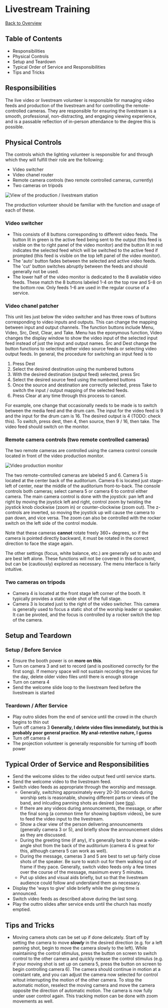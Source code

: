 # Livestream Training
[Back to Overview](README.md)
## Table of Contents
- Responsibilities
- Physical Controls
- Setup and Teardown
- Typical Order of Service and Responsibilities
- Tips and Tricks

## Responsibilities
The live video or livestream volunteer is responsible for managing video feeds and production of the livestream and for controlling the remote-controlled cameras. They are responsible for ensuring the livestream is a smooth, professional, non-distracting, and engaging viewing experience, and is a passable reflection of in-person attendance to the degree this is possible. 

## Physical Controls
The controls which the lighting volunteer is responsible for and through which they will fulfill their role are the following:

- Video switcher
- Video chanel router
- Remote camera controls (two remote controlled cameras, currently)
- Two cameras on tripods

![View of the production / livestream station](./view_of_production_station.jpg)

The production volunteer should be familiar with the function and usage of each of these. 

### Video switcher
- This consists of 8 buttons corresponding to different video feeds. The button lit in green is the active feed being sent to the output (this feed is visible on the to right panel of the video monitor) and the button lit in red indicates the selected feed which will be switched to the active feed if prompted (this feed is visible on the top left panel of the video monitor). 
- The 'auto' button fades between the selected and active video feeds. The 'cut' button switches abruptly between the feeds and should generally not be used.
- The lower half of the video monitor is dedicated to the 8 available video feeds. These match the 8 buttons labeled 1-4 on the top row and 5-8 on the bottom row. Only feeds 1-6 are used in the regular course of a service. 

### Video chanel patcher
This unit lies just below the video switcher and has three rows of buttons corresponding to video inputs and outputs. This can change the mapping between input and output channels. The function buttons include Menu, Video, Src, Dest, Clear, and Take. Menu has the eponymous function, Video changes the display window to show the video input of the selected input feed instead of just the input and output names. Src and Dest change the button functions to selecting either video source feeds or selecting video output feeds. In general, the procedure for switching an input feed is to 

1. Press Dest
2. Select the desired destination using the numbered buttons
3. With the desired destination (output feed) selected, press Src
4. Select the desired source feed using the numbered buttons
5. Once the source and destination are correctly selected, press Take to switch the input / output mapping of the selected feeds.
6. Press Clear at any time through this process to cancel. 

For example, one change that occasionally needs to be made is to switch between the media feed and the drum cam. The input for the video feed is 9 and the input for the drum cam is 16. The desired output is 4 (TODO: check this). To switch, press dest, then 4, then source, then 9 / 16, then take. The video feed should switch on the monitor. 
### Remote camera controls (two remote controlled cameras)
The two remote cameras are controlled using the camera control console located in front of the video production monitor.

![Video production monitor](./view_of_video_controls_and_monitor.jpg)

The two remote-controlled cameras are labeled 5 and 6. Camera 5 is located at the center back of the auditorium. Camera 6 is located just stage-left of center, near the middle of the auditorium front-to-back. The console controls both cameras; select camera 5 or camera 6 to control either camera. The main camera control is done with the joystick: pan left and right by moving the joystick left and right, control zoom by twisting the joystick knob clockwise (zoom in) or counter-clockwise (zoom out). The z-controls are inverted, so moving the joystick up will cause the camera to pan down, and vice versa. The zoom can also be controlled with the rocker switch on the left side of the control module. 

Note that these cameras __cannot__ rotate freely 360+ degrees, so if the camera is pointed directly backward, it must be rotated in the correct direction to face the stage again. 

The other settings (focus, white balance, etc.) are generally set to auto and are best left alone. These functions will not be covered in this document, but can be (cautiously) explored as necessary. The menu interface is fairly intuitive. 

### Two cameras on tripods
- Camera 4 is located at the front stage left corner of the booth. It typically provides a static wide shot of the full stage. 
- Camera 3 is located just to the right of the video switcher. This camera is generally used to focus a static shot of the worship leader or speaker. It can be pivoted, and the focus is controlled by a rocker switch the top of the camera. 

## Setup and Teardown

### Setup / Before Service
- Ensure the booth power is on __more on this__. 
- Turn on camera 3 and set to record (and is positioned correctly for the first song). If memory space will not sustain recording the services for the day, delete older video files until there is enough storage
- Turn on camera 4
- Send the welcome slide loop to the livestream feed before the livestream is started

### Teardown / After Service
- Play outro slides from the end of service until the crowd in the church begins to thin out
- Turn off camera 3 __Generally, I delete video files immediately, but this is probably poor general practice. My anal-retentive nature, I guess__
- Turn off camera 4
- The projection volunteer is generally responsible for turning off booth power

## Typical Order of Service and Responsibilities
- Send the welcome slides to the video output feed until service starts.
- Send the welcome video to the livestream feed.
- Switch video feeds as appropriate through the worship and message. 
  - Generally, switching approximately every 20-30 seconds during worship sets is reasonable, showing different parts or views of the band, and inlcuding panning shots as desired (see [tips](#tips-and-tricks)). 
  - If there are any videos during announcements, the message, or after the final song (a common time for showing baptism videos), be sure to feed the video input to the livestream.
  - Show a clear view of the person delivering announcements (generally camera 3 or 5), and briefly show the announcement slides as they are discussed. 
  - During the greeting time (if any), it's generally best to show a wide-angle shot from the back of the auditorium (camera 4 is great for this, although camera 5 can work as well).
  - During the message, cameras 3 and 5 are best to set up fairly close shots of the speaker. Be sure to watch out for them walking out of frame if they pace. Generally, switch video feeds only a few times over the course of the message, maximum every 5 minutes. 
  - Put up slides and visual aids briefly, but so that the livestream audience could follow and understand them as necessary. 
- Display the 'ways to give' slide briefly while the giving time is announced.
- Switch video feeds as described above during the last song. 
- Play the outtro slides after service ends until the church has mostly emptied. 

## Tips and Tricks
- Moving camera shots can be set up if done delicately. Start off by setting the camera to move __*slowly*__ in the desired direction (e.g. for a left panning shot, begin to move the camera slowly to the left). While maintaining the control stimulus, press the button on screen to switch control to the other camera and quickly release the control stimulus (e.g. if your moving shot is set up on camera 5, press the button on screen to begin controlling camera 6). The camera should continue in motion at a constant rate, and you can adjust the camera now selected for control witout interrupting the motion of the other camera. To stop the automatic motion, reselect the moving camera and move the camera opposite the direction of automatic motion. The camera is now fully under user control again. This tracking motion can be done with zoom movements as well. 